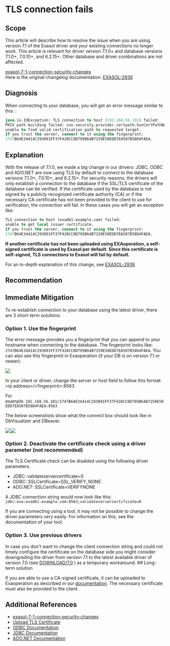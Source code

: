 # TLS connection fails 
## Scope

This article will describe how to resolve the issue when you are using version 7.1 of the Exasol driver and your existing connections no longer work. This article is relevant for driver version 7.1.0+ and database versions 7.1.0+, 7.0.10+, and 6.2.15+. Other database and driver combinations are not affected. 

[exasol-7-1-connection-security-changes](https://www.exasol.com/resource/exasol-7-1-connection-security-changes/)   
Here is the original changelog documentation: [EXASOL-2936](https://www.exasol.com/support/browse/EXASOL-2936 "Explanation") 

## Diagnosis

When connecting to your database, you will get an error message similar to this: : 


```sql
java.io.IOException: TLS connection to host (192.168.56.101) failed: 
PKIX path building failed: sun.security.provider.certpath.SunCertPathBuilderException: 
unable to find valid certification path to requested target. 
If you trust the server, connect to it using the fingerprint: 
2747B64E34414C293091FF37F428CC8D795B64B7159E50EDD7EA507B58D4FAEA.
```
## Explanation

With the release of 7.1.0, we made a big change in our drivers: JDBC, ODBC and ADO.NET are now using TLS by default to connect to the database versions 7.1.0+, 7.0.10+, and 6.2.15+. For security reasons, the drivers will only establish a connection to the database if the SSL/TLS certificate of the database can be verified. If the certificate used by the database is not signed by a publicly recognized certificate authority (CA) or if the necessary CA certificate has not been provided to the client to use for verification, the connection will fail. In these cases you will get an exception like:  



```sql
TLS connection to host (exadb1.example.com) failed: 
unable to get local issuer certificate. 
If you trust the server, connect to it using the fingerprint: 
2747B64E34414C293091FF37F428CC8D795B64B7159E50EDD7EA507B58D4FAEA.
```
**If another certificate has not been uploaded using EXAoperation, a self-signed certificate is used by Exasol per default. Since this certificate is self-signed, TLS connections to Exasol will fail by default.**

For an in-depth explanation of this change, see [EXASOL-2936](https://www.exasol.com/support/browse/EXASOL-2936 "Explanation") 

## Recommendation

## Immediate Mitigation

To re-establish connection to your database using the latest driver, there are 3 short-term solutions:

### **Option 1. Use the fingerprint**

The error message provides you a fingerprint that you can append to your hostname when connecting to the database. The fingerprint looks like: `2747B64E34414C293091FF37F428CC8D795B64B7159E50EDD7EA507B58D4FAEA`. You can also see this fingerprint in Exaoperation (if your DB is on version 7.1 or newer):

![](images/exaNico_0-1630057772662.png)

In your client or driver, change the server or host field to follow this format: &lt;ip address&gt;/&lt;fingerprint&gt;:8563

For example: `192.168.56.101/2747B64E34414C293091FF37F428CC8D795B64B7159E50EDD7EA507B58D4FAEA:8563`

The below screenshots show what the connect box should look like in DbVisualizer and DBeaver. 

![](images/exaNico_1-1630058020013.png)![](images/exaNico_2-1630058092668.png)
 
###  **Option 2. Deactivate the certificate check using a driver parameter (not recommended)**

The TLS Certificate check can be disabled using the following driver parameters.

* JDBC: validateservercertificate=0
* ODBC: SSLCertificate=SSL_VERIFY_NONE
* ADO.NET: SSLCertificate=VERIFYNONE

A JDBC connection string would now look like this: `jdbc:exa:exadb1.example.com:8563;validateservercertificate=0`

If you are connecting using a tool, it may not be possible to change the driver parameters very easily. For information on this, see the documentation of your tool. 

### **Option 3. Use previous drivers**

 In case you don't want to change the client connection string and could not timely configure the certificate on the database side you might consider downgrading the driver from version 7.1 to the latest available driver of version 7.0 (see [DOWNLOAD/7.0](https://www.exasol.com/portal/display/DOWNLOAD/7.0) ) as a temporary workaround. ## Long-term solution

If you are able to use a CA-signed certificate, it can be uploaded to Exaoperation as described in our [documentation](https://docs.exasol.com/administration/on-premise/access_management/tls_certificate.htm). The necessary certificate must also be provided to the client. 

## Additional References

* [exasol-7-1-connection-security-changes](https://www.exasol.com/resource/exasol-7-1-connection-security-changes/)
* [Upload TLS Certificate](https://docs.exasol.com/administration/on-premise/access_management/tls_certificate.htm)
* [ODBC Documentation](https://docs.exasol.com/connect_exasol/drivers/odbc/using_odbc.htm)
* [JDBC Documentation](https://docs.exasol.com/connect_exasol/drivers/jdbc.htm)
* [ADO.NET Documentation](https://docs.exasol.com/connect_exasol/drivers/ado_net.htm)
